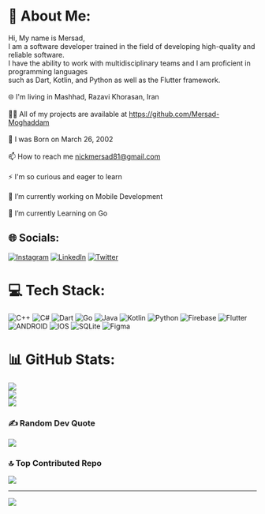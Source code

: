 # 💫 About Me:
Hi, My name is Mersad, <br>I am a software developer trained in the field of developing high-quality and reliable software.<br>I have the ability to work with multidisciplinary teams and I am proficient in programming languages<br> such as Dart, Kotlin, and Python as well as the Flutter framework.<br><br>🌐 I'm living in Mashhad, Razavi Khorasan, Iran<br><br>👨‍💻 All of my projects are available at https://github.com/Mersad-Moghaddam<br><br>🎂 I was Born on March 26, 2002<br><br>📫 How to reach me nickmersad81@gmail.com<br><br>⚡ I'm so curious and eager to learn<br><br>🔭 I’m currently working on Mobile Development<br><br>🌱 I’m currently Learning on Go <br>


## 🌐 Socials:
[![Instagram](https://img.shields.io/badge/Instagram-%23E4405F.svg?logo=Instagram&logoColor=white)](https://instagram.com/mersad.moghaddam) [![LinkedIn](https://img.shields.io/badge/LinkedIn-%230077B5.svg?logo=linkedin&logoColor=white)](https://linkedin.com/in/mersad-moghaddam) [![Twitter](https://img.shields.io/badge/Twitter-%231DA1F2.svg?logo=Twitter&logoColor=white)](https://twitter.com/mersadmoghaddam) 

# 💻 Tech Stack:
![C++](https://img.shields.io/badge/c++-%2300599C.svg?style=for-the-badge&logo=c%2B%2B&logoColor=white) ![C#](https://img.shields.io/badge/c%23-%23239120.svg?style=for-the-badge&logo=c-sharp&logoColor=white) ![Dart](https://img.shields.io/badge/dart-%230175C2.svg?style=for-the-badge&logo=dart&logoColor=white) ![Go](https://img.shields.io/badge/go-%2300ADD8.svg?style=for-the-badge&logo=go&logoColor=white) ![Java](https://img.shields.io/badge/java-%23ED8B00.svg?style=for-the-badge&logo=java&logoColor=white) ![Kotlin](https://img.shields.io/badge/kotlin-%230095D5.svg?style=for-the-badge&logo=kotlin&logoColor=white) ![Python](https://img.shields.io/badge/python-3670A0?style=for-the-badge&logo=python&logoColor=ffdd54) ![Firebase](https://img.shields.io/badge/firebase-%23039BE5.svg?style=for-the-badge&logo=firebase) ![Flutter](https://img.shields.io/badge/Flutter-%2302569B.svg?style=for-the-badge&logo=Flutter&logoColor=white) ![ANDROID](https://img.shields.io/badge/android-%2320232a.svg?style=for-the-badge&logo=android&logoColor=%a4c639) ![IOS](https://img.shields.io/badge/IOS-%2320232a.svg?style=for-the-badge&logo=apple&logoColor=white) ![SQLite](https://img.shields.io/badge/sqlite-%2307405e.svg?style=for-the-badge&logo=sqlite&logoColor=white) 	![Figma](https://img.shields.io/badge/figma-%23F24E1E.svg?style=for-the-badge&logo=figma&logoColor=white)
# 📊 GitHub Stats:
![](https://github-readme-stats.vercel.app/api?username=Mersad-Moghaddam&theme=swift&hide_border=false&include_all_commits=true&count_private=true)<br/>
![](https://github-readme-streak-stats.herokuapp.com/?user=Mersad-Moghaddam&theme=swift&hide_border=false)<br/>
![](https://github-readme-stats.vercel.app/api/top-langs/?username=Mersad-Moghaddam&theme=swift&hide_border=false&include_all_commits=true&count_private=true&layout=compact)

### ✍️ Random Dev Quote
![](https://quotes-github-readme.vercel.app/api?type=horizontal&theme=radical)

### 🔝 Top Contributed Repo
![](https://github-contributor-stats.vercel.app/api?username=Mersad-Moghaddam&limit=5&theme=dark&combine_all_yearly_contributions=true)

---
[![](https://visitcount.itsvg.in/api?id=Mersad-Moghaddam&icon=0&color=0)](https://visitcount.itsvg.in)

<!-- Proudly created with GPRM ( https://gprm.itsvg.in ) -->
